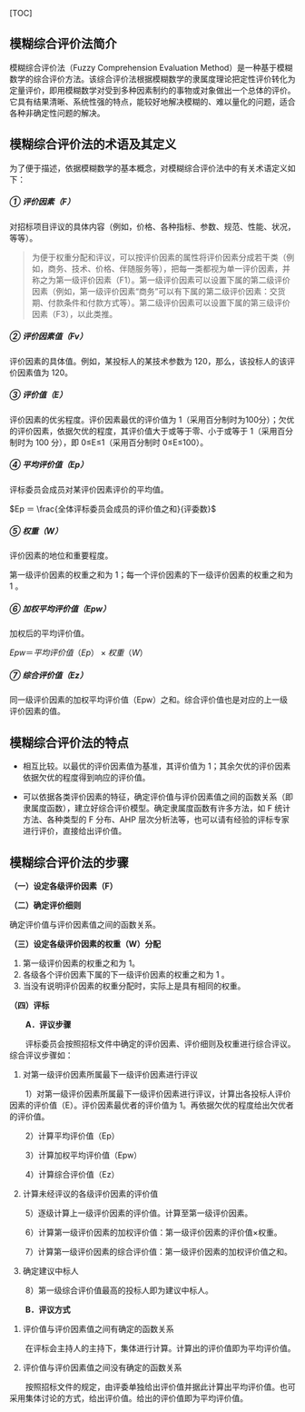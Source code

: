 [TOC]

## 模糊综合评价法简介

模糊综合评价法（Fuzzy Comprehension Evaluation Method）是一种基于模糊数学的综合评价方法。该综合评价法根据模糊数学的隶属度理论把定性评价转化为定量评价，即用模糊数学对受到多种因素制约的事物或对象做出一个总体的评价。它具有结果清晰、系统性强的特点，能较好地解决模糊的、难以量化的问题，适合各种非确定性问题的解决。

## 模糊综合评价法的术语及其定义

为了便于描述，依据模糊数学的基本概念，对模糊综合评价法中的有关术语定义如下：

##### ① **评价因素**（F）

对招标项目评议的具体内容（例如，价格、各种指标、参数、规范、性能、状况，等等）。

> 为便于权重分配和评议，可以按评价因素的属性将评价因素分成若干类（例如，商务、技术、价格、伴随服务等），把每一类都视为单一评价因素，并称之为第一级评价因素（F1）。第一级评价因素可以设置下属的第二级评价因素（例如，第一级评价因素“商务”可以有下属的第二级评价因素：交货期、付款条件和付款方式等）。第二级评价因素可以设置下属的第三级评价因素（F3），以此类推。

##### ② **评价因素值**（Fv）

评价因素的具体值。例如，某投标人的某技术参数为 120，那么，该投标人的该评价因素值为 120。

##### ③ **评价值**（E）

评价因素的优劣程度。评价因素最优的评价值为 1（采用百分制时为100分）；欠优的评价因素，依据欠优的程度，其评价值大于或等于零、小于或等于 1（采用百分制时为 100 分），即 0≤E≤1（采用百分制时 0≤E≤100）。

##### ④ **平均评价值**（Ep）

评标委员会成员对某评价因素评价的平均值。

$Ep ＝ \frac{全体评标委员会成员的评价值之和}{评委数}$

##### ⑤ **权重**（W）

评价因素的地位和重要程度。

第一级评价因素的权重之和为 1；每一个评价因素的下一级评价因素的权重之和为 1 。

##### ⑥ **加权平均评价值**（Epw）

加权后的平均评价值。

$Epw＝平均评价值（Ep）×权重（W）$

##### ⑦ **综合评价值**（Ez）

同一级评价因素的加权平均评价值（Epw）之和。综合评价值也是对应的上一级评价因素的值。

## 模糊综合评价法的特点

- 相互比较。以最优的评价因素值为基准，其评价值为 1；其余欠优的评价因素依据欠优的程度得到响应的评价值。

- 可以依据各类评价因素的特征，确定评价值与评价因素值之间的函数关系（即隶属度函数），建立好综合评价模型。确定隶属度函数有许多方法，如 F 统计方法、各种类型的 F 分布、AHP 层次分析法等，也可以请有经验的评标专家进行评价，直接给出评价值。

## 模糊综合评价法的步骤

**（一）设定各级评价因素（F）**

**（二）确定评价细则**

确定评价值与评价因素值之间的函数关系。

**（三）设定各级评价因素的权重（W）分配**

1. 第一级评价因素的权重之和为 1。
2. 各级各个评价因素下属的下一级评价因素的权重之和为 1 。
3. 当没有说明评价因素的权重分配时，实际上是具有相同的权重。

**（四）评标**

　　**A．评议步骤**

　　评标委员会按照招标文件中确定的评价因素、评价细则及权重进行综合评议。综合评议步骤如：

1. 对第一级评价因素所属最下一级评价因素进行评议

　　1）对第一级评价因素所属最下一级评价因素进行评议，计算出各投标人评价因素的评价值（E）。评价因素最优者的评价值为 1。再依据欠优的程度给出欠优者的评价值。

　　2）计算平均评价值（Ep）

　　3）计算加权平均评价值（Epw）

　　4）计算综合评价值（Ez）

2. 计算未经评议的各级评价因素的评价值

　　5）逐级计算上一级评价因素的评价值。计算至第一级评价因素。

　　6）计算第一级评价因素的加权评价值：第一级评价因素的评价值×权重。

　　7）计算第一级评价因素的综合评价值：第一级评价因素的加权评价值之和。

3. 确定建议中标人

　　8）第一级综合评价值最高的投标人即为建议中标人。

　　**B．评议方式**

1. 评价值与评价因素值之间有确定的函数关系

　　在评标会主持人的主持下，集体进行计算。计算出的评价值即为平均评价值。

2. 评价值与评价因素值之间没有确定的函数关系

　　按照招标文件的规定，由评委单独给出评价值并据此计算出平均评价值。也可采用集体讨论的方式，给出评价值。给出的评价值即为平均评价值。

